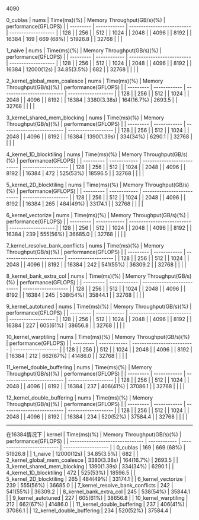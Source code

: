 4090

0_cublas
| nums      | Time(ms)(%)  | Memory Throughput(GB/s)(%) | performance(GFLOPS) |
| --------- | ------------ | -------------------------- | ------------------- |
| 128       |
| 256       |
| 512       |
| 1024      |
| 2048      |
| 4096      |
| 8192      |
| 16384     | 169          | 669 (68%)                  | 51926.8             |
| 32768     |              |                            |

1_naive
| nums      | Time(ms)(%)  | Memory Throughput(GB/s)(%) | performance(GFLOPS) |
| --------- | ------------ | -------------------------- | ------------------- |
| 128       |
| 256       |
| 512       |
| 1024      |
| 2048      |
| 4096      |
| 8192      |
| 16384     | 12000(12s)   | 34.85(3.5%)                | 682                 |
| 32768     |              |                            |                     |

2_kernel_global_mem_coalesce
| nums      | Time(ms)(%)  | Memory Throughput(GB/s)(%) | performance(GFLOPS) |
| --------- | ------------ | -------------------------- | ------------------- |
| 128       |
| 256       |
| 512       |
| 1024      |
| 2048      |
| 4096      |
| 8192      |
| 16384     | 3380(3.38s)  | 164(16.7%)                 | 2693.5              |
| 32768     |              |                            |                     |

3_kernel_shared_mem_blocking
| nums      | Time(ms)(%)  | Memory Throughput(GB/s)(%) | performance(GFLOPS) |
| --------- | ------------ | -------------------------- | ------------------- |
| 128       |
| 256       |
| 512       |
| 1024      |
| 2048      |
| 4096      |
| 8192      |
| 16384     | 1390(1.39s)  | 334(34%)                   | 6290.1              |
| 32768     |              |                            |                     |

4_kernel_1D_blocktiling
| nums      | Time(ms)(%)  | Memory Throughput(GB/s)(%) | performance(GFLOPS) |
| --------- | ------------ | -------------------------- | ------------------- |
| 128       |
| 256       |
| 512       |
| 1024      |
| 2048      |
| 4096      |
| 8192      |
| 16384     | 472          | 525(53%)                   | 18596.5             |
| 32768     |              |                            |                     |

5_kernel_2D_blocktiling
| nums      | Time(ms)(%)  | Memory Throughput(GB/s)(%) | performance(GFLOPS) |
| --------- | ------------ | -------------------------- | ------------------- |
| 128       |
| 256       |
| 512       |
| 1024      |
| 2048      |
| 4096      |
| 8192      |
| 16384     | 265          | 484(49%)                   | 33174.1             |
| 32768     |              |                            |                     |

6_kernel_vectorize
| nums      | Time(ms)(%)  | Memory Throughput(GB/s)(%) | performance(GFLOPS) |
| --------- | ------------ | -------------------------- | ------------------- |
| 128       |
| 256       |
| 512       |
| 1024      |
| 2048      |
| 4096      |
| 8192      |
| 16384     | 239          | 555(56%)                   | 36685.0             |
| 32768     |              |                            |                     |

7_kernel_resolve_bank_conflicts
| nums      | Time(ms)(%)  | Memory Throughput(GB/s)(%) | performance(GFLOPS) |
| --------- | ------------ | -------------------------- | ------------------- |
| 128       |
| 256       |
| 512       |
| 1024      |
| 2048      |
| 4096      |
| 8192      |
| 16384     | 242          | 541(55%)                   | 36309.2             |
| 32768     |              |                            |                     |

8_kernel_bank_extra_col
| nums      | Time(ms)(%)  | Memory Throughput(GB/s)(%) | performance(GFLOPS) |
| --------- | ------------ | -------------------------- | ------------------- |
| 128       |
| 256       |
| 512       |
| 1024      |
| 2048      |
| 4096      |
| 8192      |
| 16384     | 245          | 538(54%)                   | 35844.1             |
| 32768     |              |                            |                     |

9_kernel_autotuned
| nums      | Time(ms)(%)  | Memory Throughput(GB/s)(%) | performance(GFLOPS) |
| --------- | ------------ | -------------------------- | ------------------- |
| 128       |
| 256       |
| 512       |
| 1024      |
| 2048      |
| 4096      |
| 8192      |
| 16384     | 227          | 605(61%)                   | 38656.8             |
| 32768     |              |                            |                     |

10_kernel_warptiling
| nums      | Time(ms)(%)  | Memory Throughput(GB/s)(%) | performance(GFLOPS) |
| --------- | ------------ | -------------------------- | ------------------- |
| 128       |
| 256       |
| 512       |
| 1024      |
| 2048      |
| 4096      |
| 8192      |
| 16384     | 212          | 662(67%)                   | 41486.0             |
| 32768     |              |                            |                     |

11_kernel_double_buffering
| nums      | Time(ms)(%)  | Memory Throughput(GB/s)(%) | performance(GFLOPS) |
| --------- | ------------ | -------------------------- | ------------------- |
| 128       |
| 256       |
| 512       |
| 1024      |
| 2048      |
| 4096      |
| 8192      |
| 16384     | 237          | 406(41%)                   | 37086.1             |
| 32768     |              |                            |                     |

12_kernel_double_buffering
| nums      | Time(ms)(%)  | Memory Throughput(GB/s)(%) | performance(GFLOPS) |
| --------- | ------------ | -------------------------- | ------------------- |
| 128       |
| 256       |
| 512       |
| 1024      |
| 2048      |
| 4096      |
| 8192      |
| 16384     | 234          | 520(52%)                  | 37584.4              |
| 32768     |              |                            |                      |



---
在16384情况下
| kernel                          | Time(ms)(%)  | Memory Throughput(GB/s)(%) | performance(GFLOPS) |
| ------------------------------- | ------------ | -------------------------- | ------------------- |
| 0_cublas                        | 169          | 669 (68%)                  | 51926.8             |
| 1_naive                         | 12000(12s)   | 34.85(3.5%)                | 682                 |
| 2_kernel_global_mem_coalesce    | 3380(3.38s)  | 164(16.7%)                 | 2693.5              |
| 3_kernel_shared_mem_blocking    | 1390(1.39s)  | 334(34%)                   | 6290.1              |
| 4_kernel_1D_blocktiling         | 472          | 525(53%)                   | 18596.5             |
| 5_kernel_2D_blocktiling         | 265          | 484(49%)                   | 33174.1             |
| 6_kernel_vectorize              | 239          | 555(56%)                   | 36685.0             |
| 7_kernel_resolve_bank_conflicts | 242          | 541(55%)                   | 36309.2             |
| 8_kernel_bank_extra_col         | 245          | 538(54%)                   | 35844.1             |
| 9_kernel_autotuned              | 227          | 605(61%)                   | 38656.8             |
| 10_kernel_warptiling            | 212          | 662(67%)                   | 41486.0             |
| 11_kernel_double_buffering      | 237          | 406(41%)                   | 37086.1             |
| 12_kernel_double_buffering      | 234          | 520(52%)                   | 37584.4              |